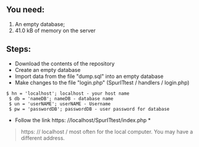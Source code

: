 
## You need:
1. An empty database;
1. 41.0 kB of memory on the server

## Steps:
* Download the contents of the repository
* Create an empty database
* Import data from the file "dump.sql" into an empty database
* Make changes to the file "login.php" (SpurITtest / handlers / login.php)

```
$ hn = 'localhost'; localhost - your host name
 $ db = 'nameDB'; nameDB - database name
 $ un = 'userNAME'; userNAME - Username
 $ pw = 'passwordDB'; passwordDB - user password for database
```
* Follow the link https: //localhost/SpurITtest/index.php *


 > https: // localhost / most often for the local computer. You may have a different address.
